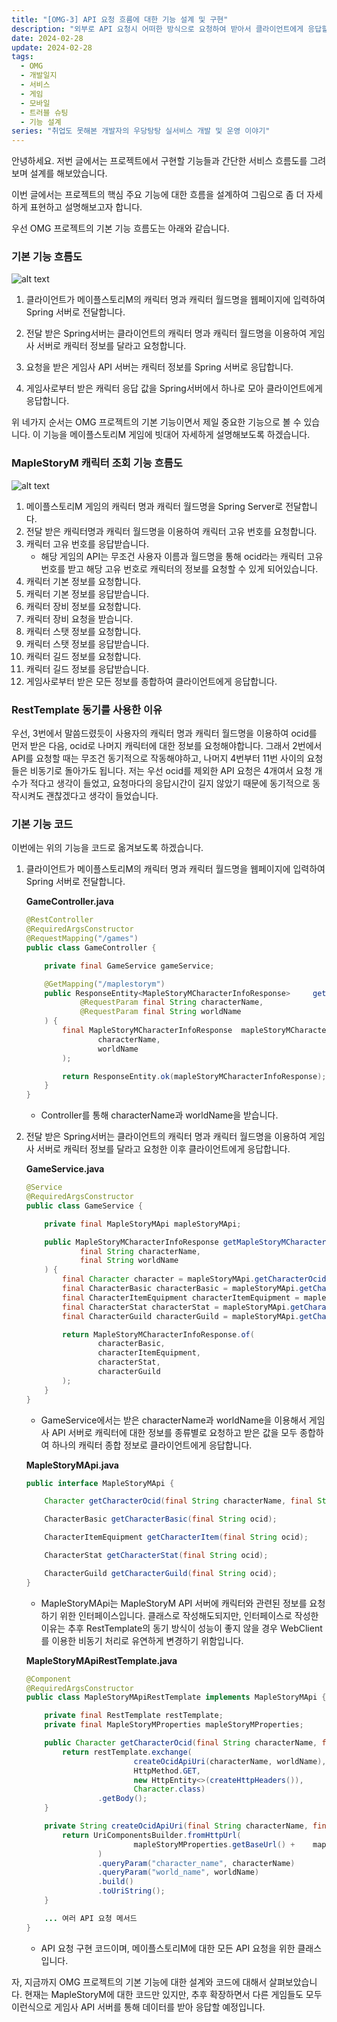 ```yaml
---
title: "[OMG-3] API 요청 흐름에 대한 기능 설계 및 구현"
description: "외부로 API 요청시 어떠한 방식으로 요청하여 받아서 클라이언트에게 응답할 것인지에 대한 기능 설계입니다."
date: 2024-02-28
update: 2024-02-28
tags:
  - OMG
  - 개발일지
  - 서비스
  - 게임
  - 모바일
  - 트러블 슈팅
  - 기능 설계
series: "취업도 못해본 개발자의 우당탕탕 실서비스 개발 및 운영 이야기"
---
```


안녕하세요. 저번 글에서는 프로젝트에서 구현할 기능들과 간단한 서비스 흐름도를 그려보며 설계를 해보았습니다.

이번 글에서는 프로젝트의 핵심 주요 기능에 대한 흐름을 설계하여 그림으로 좀 더 자세하게 표현하고 설명해보고자 합니다.

우선 OMG 프로젝트의 기본 기능 흐름도는 아래와 같습니다.

### 기본 기능 흐름도
![alt text](image.png)


1. 클라이언트가 메이플스토리M의 캐릭터 명과 캐릭터 월드명을 웹페이지에 입력하여 Spring 서버로 전달합니다.

2. 전달 받은 Spring서버는 클라이언트의 캐릭터 명과 캐릭터 월드명을 이용하여 게임사 서버로 캐릭터 정보를 달라고 요청합니다.

3. 요청을 받은 게임사 API 서버는 캐릭터 정보를 Spring 서버로 응답합니다.

4. 게임사로부터 받은 캐릭터 응답 값을 Spring서버에서 하나로 모아 클라이언트에게 응답합니다.

위 네가지 순서는 OMG 프로젝트의 기본 기능이면서 제일 중요한 기능으로 볼 수 있습니다. 이 기능을 메이플스토리M 게임에 빗대어 자세하게 설명해보도록 하겠습니다.

### MapleStoryM 캐릭터 조회 기능 흐름도
![alt text](image-1.png)

1. 메이플스토리M 게임의 캐릭터 명과 캐릭터 월드명을 Spring Server로 전달합니다.
2. 전달 받은 캐릭터명과 캐릭터 월드명을 이용하여 캐릭터 고유 번호를 요청합니다.
3. 캐릭터 고유 번호를 응답받습니다.
    - 해당 게임의 API는 무조건 사용자 이름과 월드명을 통해 ocid라는 캐릭터 고유 번호를 받고 해당 고유 번호로 캐릭터의 정보를 요청할 수 있게 되어있습니다.
4. 캐릭터 기본 정보를 요청합니다.
5. 캐릭터 기본 정보를 응답받습니다.
6. 캐릭터 장비 정보를 요청합니다.
7. 캐릭터 장비 요청을 받습니다.
8. 캐릭터 스탯 정보를 요청합니다.
9. 캐릭터 스탯 정보를 응답받습니다.
10. 캐릭터 길드 정보를 요청합니다.
11. 캐릭터 길드 정보를 응답받습니다.
12. 게임사로부터 받은 모든 정보를 종합하여 클라이언트에게 응답합니다.


### RestTemplate 동기를 사용한 이유
우선, 3번에서 말씀드렸듯이 사용자의 캐릭터 명과 캐릭터 월드명을 이용하여 ocid를 먼저 받은 다음, ocid로 나머지 캐릭터에 대한 정보를 요청해야합니다. 그래서 2번에서 API를 요청할 때는 무조건 동기적으로 작동해야하고, 나머지 4번부터 11번 사이의 요청들은 비동기로 돌아가도 됩니다. 저는 우선 ocid를 제외한 API 요청은 4개여서 요청 개수가 적다고 생각이 들었고, 요청마다의 응답시간이 길지 않았기 때문에 동기적으로 동작시켜도 괜찮겠다고 생각이 들었습니다.


### 기본 기능 코드
이번에는 위의 기능을 코드로 옮겨보도록 하겠습니다.

1. 클라이언트가 메이플스토리M의 캐릭터 명과 캐릭터 월드명을 웹페이지에 입력하여 Spring 서버로 전달합니다.

    **GameController.java**
    ```java
    @RestController
    @RequiredArgsConstructor
    @RequestMapping("/games")
    public class GameController {

        private final GameService gameService;

        @GetMapping("/maplestorym")
        public ResponseEntity<MapleStoryMCharacterInfoResponse>     getCharacterInfo(
                @RequestParam final String characterName,
                @RequestParam final String worldName
        ) {
            final MapleStoryMCharacterInfoResponse  mapleStoryMCharacterInfoResponse = gameService.  getMapleStoryMCharacterInfo(
                    characterName,
                    worldName
            );

            return ResponseEntity.ok(mapleStoryMCharacterInfoResponse);
        }
    }
    ````
    - Controller를 통해 characterName과 worldName을 받습니다.

 2. 전달 받은 Spring서버는 클라이언트의 캐릭터 명과 캐릭터 월드명을 이용하여 게임사 서버로 캐릭터 정보를 달라고 요청한 이후 클라이언트에게 응답합니다.

    **GameService.java**
 
    ```java
    @Service
    @RequiredArgsConstructor
    public class GameService {

        private final MapleStoryMApi mapleStoryMApi;

        public MapleStoryMCharacterInfoResponse getMapleStoryMCharacterInfo(
                final String characterName,
                final String worldName
        ) {
            final Character character = mapleStoryMApi.getCharacterOcid(characterName, worldName); // 캐릭터 고유 번호
            final CharacterBasic characterBasic = mapleStoryMApi.getCharacterBasic(character.ocid()); // 캐릭터 기본 정보
            final CharacterItemEquipment characterItemEquipment = mapleStoryMApi.getCharacterItem(character.ocid()); // 캐릭터 장비 정보
            final CharacterStat characterStat = mapleStoryMApi.getCharacterStat(character.ocid()); // 캐릭터 스탯 정보
            final CharacterGuild characterGuild = mapleStoryMApi.getCharacterGuild(character.ocid()); // 캐릭터 길드 정보

            return MapleStoryMCharacterInfoResponse.of(
                    characterBasic,
                    characterItemEquipment,
                    characterStat,
                    characterGuild
            );
        }
    }
    ```
    - GameService에서는 받은 characterName과 worldName을 이용해서 게임사 API 서버로 캐릭터에 대한 정보를 종류별로 요청하고 받은 값을 모두 종합하여 하나의 캐릭터 종합 정보로 클라이언트에게 응답합니다.

    **MapleStoryMApi.java**
    ```java
    public interface MapleStoryMApi {

        Character getCharacterOcid(final String characterName, final String worldName);

        CharacterBasic getCharacterBasic(final String ocid);

        CharacterItemEquipment getCharacterItem(final String ocid);

        CharacterStat getCharacterStat(final String ocid);

        CharacterGuild getCharacterGuild(final String ocid);
    }
    ```
    - MapleStoryMApi는 MapleStoryM API 서버에 캐릭터와 관련된 정보를 요청하기 위한 인터페이스입니다. 클래스로 작성해도되지만, 인터페이스로 작성한 이유는 추후 RestTemplate의 동기 방식이 성능이 좋지 않을 경우 WebClient를 이용한 비동기 처리로 유연하게 변경하기 위함입니다.

    **MapleStoryMApiRestTemplate.java**
    ```java
    @Component
    @RequiredArgsConstructor
    public class MapleStoryMApiRestTemplate implements MapleStoryMApi {

        private final RestTemplate restTemplate;
        private final MapleStoryMProperties mapleStoryMProperties;

        public Character getCharacterOcid(final String characterName, final String worldName) {
            return restTemplate.exchange(
                            createOcidApiUri(characterName, worldName),
                            HttpMethod.GET,
                            new HttpEntity<>(createHttpHeaders()),
                            Character.class)
                    .getBody();
        }

        private String createOcidApiUri(final String characterName, final   String worldName) {
            return UriComponentsBuilder.fromHttpUrl(
                            mapleStoryMProperties.getBaseUrl() +    mapleStoryMProperties.getOcidApiUri()
                    )
                    .queryParam("character_name", characterName)
                    .queryParam("world_name", worldName)
                    .build()
                    .toUriString();
        }

        ... 여러 API 요청 메서드
    }
    ```
    - API 요청 구현 코드이며, 메이플스토리M에 대한 모든 API 요청을 위한 클래스입니다.

자, 지금까지 OMG 프로젝트의 기본 기능에 대한 설계와 코드에 대해서 살펴보았습니다. 현재는 MapleStoryM에 대한 코드만 있지만, 추후 확장하면서 다른 게임들도 모두 이런식으로 게임사 API 서버를 통해 데이터를 받아 응답할 예정입니다.



